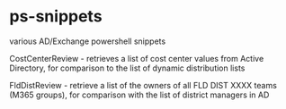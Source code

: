 # ps-snippets
various AD/Exchange powershell snippets

CostCenterReview - retrieves a list of cost center values from Active Directory, for comparison to the list of dynamic distribution lists

FldDistReview - retrieve a list of the owners of all FLD DIST XXXX teams (M365 groups), for comparison with the list of district managers in AD

